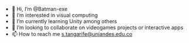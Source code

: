 - 👋 Hi, I’m @Batman-exe
- 👀 I’m interested in visual computing
- 🌱 I’m currently learning Unity among others
- 💞️ I’m looking to collaborate on videogames projects or interactive apps
- 📫 How to reach me s.tangarife@uniandes.edu.co

<!---
Batman-exe/Batman-exe is a ✨ special ✨ repository because its `README.md` (this file) appears on your GitHub profile.
You can click the Preview link to take a look at your changes.
--->
